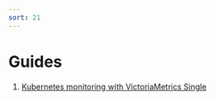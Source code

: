 ```yaml
---
sort: 21
---
```


# Guides

1. [Kubernetes monitoring with VictoriaMetrics Single](k8s-monitoring-with-vm-single.html)
